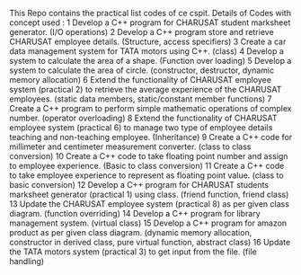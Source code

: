 This Repo contains the practical list codes of ce cspit.
Details of Codes with concept used :
1		Develop a C++ program for CHARUSAT student marksheet generator.
(I/O operations)
2		Develop a C++ program store and retrieve CHARUSAT employee details.
(Structure, access specifiers)
3		Create a car data management system for TATA motors using C++.
(class)
4		Develop a system to calculate the area of a shape.
(Function over loading)
5		Develop a system to calculate the area of circle.
(constructor, destructor, dynamic memory allocation)
6		Extend the functionality of CHARUSAT employee system (practical 2) to retrieve the average experience of the CHARUSAT employees.
(static data members, static/constant member functions)
7		Create a C++ program to perform simple mathematic operations of complex number.
(operator overloading)
8		Extend the functionality of CHARUSAT employee system (practical 6) to manage two type of employee details teaching and non-teaching employee.
(Inheritance)
9		Create a C++ code for millimeter and centimeter measurement converter.
(class to class conversion)
10		Create a C++ code to take floating point number and assign to employee experience. 
(Basic to class conversion)
11		Create a C++ code to take employee experience to represent as floating point value.
(class to basic conversion)
12		Develop a C++ program for CHARUSAT students marksheet generator (practical 1) using class.
(friend function, friend class)
13		Update the CHARUSAT employee system (practical 8) as per given class diagram.
(function overriding)
14		Develop a C++ program for library management system.
(virtual class)
15		Develop a C++ program for amazon product as per given class diagram. 
(dynamic memory allocation, constructor in derived class, pure virtual function, abstract class)
16		Update the TATA motors system (practical 3) to get input from the file.
(file handling)
